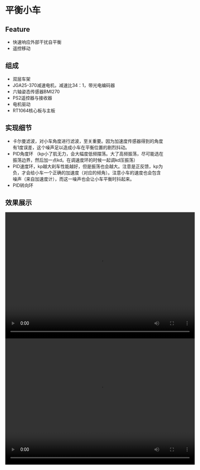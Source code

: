 # 平衡小车
## Feature
* 快速响应外部干扰自平衡
* 遥控移动

## 组成
* 双层车架
* JGA25-370减速电机，减速比34：1，带光电编码器
* 六轴姿态传感器BMI270
* PS2遥控器与接收器
* 电机驱动
* RT1064核心板与主板

## 实现细节
* 卡尔曼滤波，对小车角度进行滤波，至关重要。因为加速度传感器得到的角度有1度误差，这个噪声足以造成小车在平衡位置的剧烈抖动。
* PID角度环 （kp小了肌无力，会大幅度低频摆荡。大了高频振荡，尽可能选在振荡边界，然后加一点kd。在调速度环的时候一起调kd压振荡）
* PID速度环，kp越大刹车性能越好，但是振荡也会越大。注意是正反馈，kp为负，才会给小车一个正确的加速度（对应的倾角）。注意小车的速度也会包含噪声（来自加速度计），而这一噪声也会让小车平衡时抖起来。
* PID转向环

## 效果展示
<video
src="./img/1.mp4" controls=""
height=400 
width=600> 
</video>
<video
src="./img/2.mp4" controls=""
height=400 
width=600> 
</video>